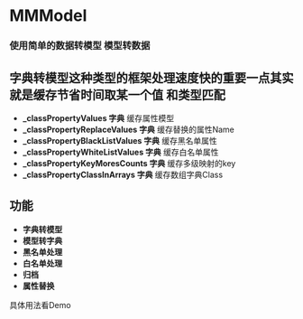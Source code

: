 # MMModel
### 使用简单的数据转模型 模型转数据 
##  字典转模型这种类型的框架处理速度快的重要一点其实就是缓存节省时间取某一个值 和类型匹配
- **_classPropertyValues 字典** 缓存属性模型 
- **_classPropertyReplaceValues   字典** 缓存替换的属性Name 
- **_classPropertyBlackListValues 字典** 缓存黑名单属性
- **_classPropertyWhiteListValues 字典** 缓存白名单属性 
- **_classPropertyKeyMoresCounts  字典** 缓存多级映射的key
- **_classPropertyClassInArrays   字典** 缓存数组字典Class
  
## 功能 
- **字典转模型** 
- **模型转字典** 
- **黑名单处理** 
- **白名单处理** 
- **归档** 
- **属性替换** 

具体用法看Demo  